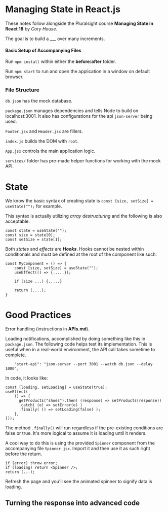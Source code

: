 # Managing State in React.js
These notes follow alongside the Pluralsight course **Managing State in React 18** by _Cory House_.

The goal is to build a ___ over many increments.

#### Basic Setup of Accompanying Files
Run ```npm install``` within either the **before**/**after** folder.

Run ```npm start``` to run and open the application in a window on default browser.

### File Structure
```db.json``` has the mock database.

```package.json``` manages dependencies and tells Node to build on localhost:3001. It also has configurations for the api ```json-server``` being used.

```Footer.jsx``` and ```Header.jsx``` are fillers. 

```index.js``` builds the DOM with ```root```.

```App.jsx``` controls the main application logic.

```services/``` folder has pre-made helper functions for working with the mock API.

# State
We know the basic syntax of creating state is ```const [size, setSize] = useState("");``` for example. 

This syntax is actually utilizing _array destructuring_ and the following is also acceptable:
```
const state = useState("");
const size = state[0];
const setSize = state[1];
```

Both _states_ and _effects_ are _**Hooks**_. Hooks cannot be nested within conditionals and must be defined at the root of the component like such:
```
const MyComponent = () => {
    const [size, setSize] = useState("");
    useEffect(() => {.....});

    if (size ...) {.....}

    return (....);
}
```

# Good Practices
Error handling (instructions in **APIs.md**).

Loading notifications, accomplished by doing something like this in ```package.json```. The following code helps test its implementation. This is useful when in a real-world environment, the API call takes sometime to complete.
```
    "start-api": "json-server --port 3001 --watch db.json --delay 1000",
```
In code, it looks like:
```
const [loading, setLoading] = useState(true);
useEffect(
    () => {
      getProducts("shoes").then( (response) => setProducts(response))
      .catch( (e) => setError(e) )
      .finally( () => setLoading(false) );
    },
[]);
```
The method ```.finally()``` will run regardless if the pre-existing conditions are false or true. It's more logical to assume it is loading until it renders. 

A cool way to do this is using the provided ```Spinner``` component from the accompanying file ```Spinner.jsx```. Import it and then use it as such right before the return.
```
if (error) throw error;
if (loading) return <Spinner />;
return (...);
```
Refresh the page and you'll see the animated spinner to signify data is loading. 

## Turning the response into advanced code
